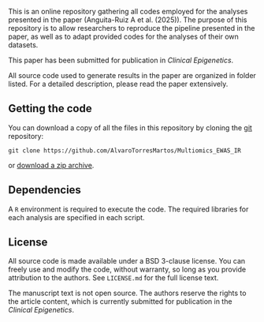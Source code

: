 
This is an online repository gathering all codes employed for the analyses presented in the paper (Anguita-Ruiz A et al. (2025)). The purpose of this repository is to allow researchers to reproduce the pipeline presented in the paper, as well as to adapt provided codes for the analyses of their own datasets.

This paper has been submitted for publication in *Clinical Epigenetics*.

All source code used to generate results in the paper are organized in folder listed. For a detailed description, please read the paper extensively.

## Getting the code 




You can download a copy of all the files in this repository by cloning the [git](https://git-scm.com/) repository:

    git clone https://github.com/AlvaroTorresMartos/Multiomics_EWAS_IR


or [download a zip archive](https://github.com/AlvaroTorresMartos/Multiomics_EWAS_IR/archive/refs/heads/main.zip).



## Dependencies

A `R` environment is required to execute the code. The required libraries for each analysis are specified in each script. 

## License

All source code is made available under a BSD 3-clause license. You can freely use and modify the code, without warranty, so long as you provide attribution to the authors. See `LICENSE.md` for the full license text.


The manuscript text is not open source. The authors reserve the rights to the article content, which is currently submitted for publication in the *Clinical Epigenetics*.
